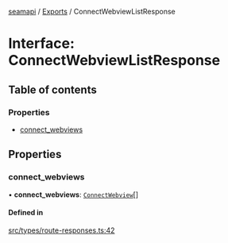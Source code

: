 [seamapi](../README.md) / [Exports](../modules.md) / ConnectWebviewListResponse

# Interface: ConnectWebviewListResponse

## Table of contents

### Properties

- [connect\_webviews](ConnectWebviewListResponse.md#connect_webviews)

## Properties

### connect\_webviews

• **connect\_webviews**: [`ConnectWebview`](ConnectWebview.md)[]

#### Defined in

[src/types/route-responses.ts:42](https://github.com/hello-seam/seamapi-javascript/blob/main/src/types/route-responses.ts#L42)
